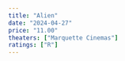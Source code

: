 ```yaml
---
title: "Alien"
date: "2024-04-27"
price: "11.00"
theaters: ["Marquette Cinemas"]
ratings: ["R"]
---
```

